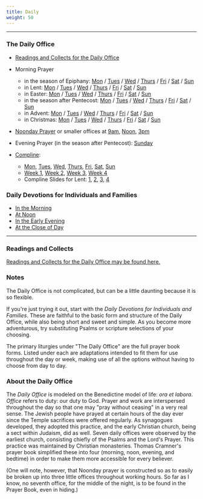 ```yaml
---
title: Daily
weight: 50
---
```

--------
### The Daily Office
* [Readings and Collects for the Daily Office](https://www.commonprayeronline.org/en/readings)
* Morning Prayer
  * in the season of Epiphany: [Mon](mp/mp-epiphany-mon) / [Tues](mp/mp-epiphany-tue) / [Wed](mp/mp-epiphany-wed) / [Thurs](mp/mp-epiphany-thu) / [Fri](mp/mp-epiphany-fri) / [Sat](mp/mp-epiphany-sat) / [Sun](mp/mp-epiphany-sun)
  * in Lent: [Mon](mp/mp-lent-mon) / [Tues](mp/mp-lent-tue) / [Wed](mp/mp-lent-wed) / [Thurs](mp/mp-lent-thu) / [Fri](mp/mp-lent-fri) / [Sat](mp/mp-lent-sat) / [Sun](mp/mp-lent-sun)
  * in Easter: [Mon](mp/mp-easter-covid-mon) / [Tues](mp/mp-easter-covid-tue) / [Wed](mp/mp-easter-covid-wed) / [Thurs](mp/mp-easter-covid-thu) / [Fri](mp/mp-easter-covid-fri) / [Sat](mp/mp-easter-covid-sat) / [Sun](mp/mp-easter-covid-sun)
  * in the season after Pentecost: [Mon](mp/mp-pentecost-covid-mon) / [Tues](mp/mp-pentecost-covid-tue) / [Wed](mp/mp-pentecost-covid-wed) / [Thurs](mp/mp-pentecost-covid-thu) / [Fri](mp/mp-pentecost-covid-fri) / [Sat](mp/mp-pentecost-covid-sat) / [Sun](mp/mp-pentecost-covid-sun)
  * in Advent: [Mon](mp/mp-advent-mon) / [Tues](mp/mp-advent-tue) / [Wed](mp/mp-advent-wed) / [Thurs](mp/mp-advent-thu) / [Fri](mp/mp-advent-fri) / [Sat](mp/mp-advent-sat) / [Sun](mp/mp-advent-sun)
  * in Christmas: [Mon](mp/mp-xmas-mon) / [Tues](mp/mp-xmas-tue) / [Wed](mp/mp-xmas-wed) / [Thurs](mp/mp-xmas-thu) / [Fri](mp/mp-xmas-fri) / [Sat](mp/mp-xmas-sat) / [Sun](mp/mp-xmas-sun)

* [Noonday Prayer](noonday) or smaller offices at [9am](noonday-terce), [Noon](noonday-sext), [3pm](noonday-none)
* Evening Prayer (in the season after Pentecost): [Sunday](ep/ep-pentecost-sun)
* [Compline](compline/compline):
    * [Mon](compline/compline1), [Tues](compline/compline2), [Wed](compline/compline3), [Thurs](compline/compline4), [Fri](compline/compline3), [Sat](compline/complinesat), [Sun](compline/compline4)
	* [Week 1](compline/compline-wk1), [Week 2](compline/compline-wk2), [Week 3](compline/compline-wk3), [Week 4](compline/compline-wk4)
	* Compline Slides for Lent: [1](../about/slides/compline1), [2](../about/slides/compline2), [3](../about/slides/compline3), [4](../about/slides/compline4)

### Daily Devotions for Individuals and Families
- [In the Morning](dd-morning)
- [At Noon](dd-noon)
- [In the Early Evening](dd-evening)
- [At the Close of Day](dd-night)

--------
### Readings and Collects
[Readings and Collects for the Daily Office may be found here.](https://www.commonprayeronline.org/en/readings)

### Notes
The Daily Office is not complicated, but can be a little daunting because it is so flexible.

If you're just trying it out, start with the _Daily Devotions for Individuals and Families_. These are faithful to the basic form and structure of the Daily Office, while also being short and sweet and simple. As you become more adventurous, try substituting Psalms or scripture selections of your choosing.

The primary liturgies under "The Daily Office" are the full prayer book forms. Listed under each are adaptations intended to fit them for use throughout the day or week, making use of all the options without having to choose from day to day.

### About the Daily Office
The _Daily Office_ is modeled on the Benedictine model of life: _ora et labora_. _Office_ refers to duty: our duty to God. Prayer and work are interspersed throughout the day so that one may "pray without ceasing" in a very real sense. The Jewish people have prayed at certain hours of the day ever since the Temple sacrifices were offered regularly. As synagogues developed, they adopted this practice, and the early Christian church, being a sect within Judaism, did as well. Seven daily offices were observed by the earliest church, consisting chiefly of the Psalms and the Lord's Prayer. This practice was maintained by Christian monasteries. Thomas Cramner's prayer book simplified these into four (morning, noon, evening, and bedtime) in order to make them more accessible for every believer.

(One will note, however, that Noonday prayer is constructed so as to easily be broken up into three little offices throughout working hours. So far as I know, no seventh office, for the middle of the night, is to be found in the Prayer Book, even in hiding.)
